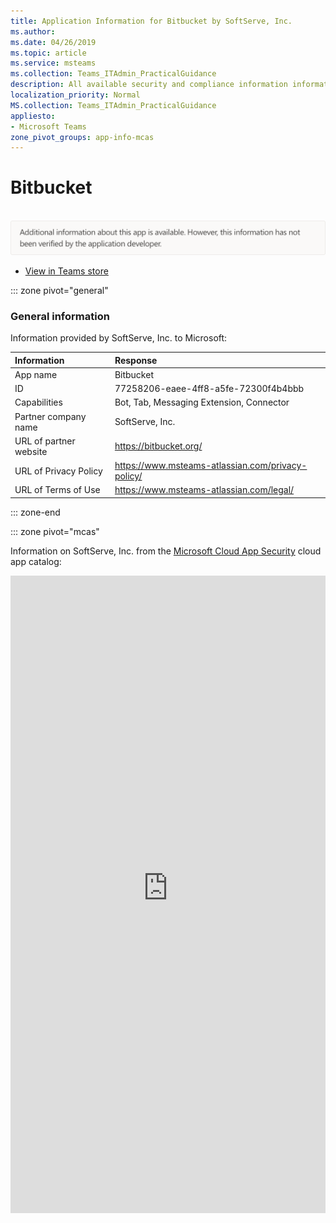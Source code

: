```yaml
---
title: Application Information for Bitbucket by SoftServe, Inc.
ms.author: 
ms.date: 04/26/2019
ms.topic: article
ms.service: msteams
ms.collection: Teams_ITAdmin_PracticalGuidance
description: All available security and compliance information information for Bitbucket, its data handling policies, its Microsoft Cloud App Security app catalog information, and security/compliance information in the CSA STAR registry.
localization_priority: Normal
MS.collection: Teams_ITAdmin_PracticalGuidance
appliesto:
- Microsoft Teams
zone_pivot_groups: app-info-mcas
---
```

# Bitbucket

<br/><img alt="Non-attested image" src="./images/unattested.png" width="650"/>

* <a href="https://teams.microsoft.com/l/app/77258206-eaee-4ff8-a5fe-72300f4b4bbb" target="_blank">View in Teams store</a>

::: zone pivot="general"

### General information

Information provided by SoftServe, Inc. to Microsoft:

| **Information** | **Response** |
|:----------------|:-------------|
| App name | Bitbucket |
| ID | 77258206-eaee-4ff8-a5fe-72300f4b4bbb |
| Capabilities | Bot, Tab, Messaging Extension, Connector |
| Partner company name | SoftServe, Inc. |
| URL of partner website | <https://bitbucket.org/> |
| URL of Privacy Policy | <https://www.msteams-atlassian.com/privacy-policy/> |
| URL of Terms of Use | <https://www.msteams-atlassian.com/legal/> |

::: zone-end


::: zone pivot="mcas"

Information on SoftServe, Inc. from the [Microsoft Cloud App Security](https://www.microsoft.com/en-us/enterprise-mobility-security/cloud-app-security) cloud app catalog:

<iframe height='1020' title='Microsoft Cloud App Security Information' src='https://3ca685143b5b46b4b0e5266dadf2e97c.codepen.website/#/dashboard/20469' frameborder='no'  style='width: 100%;'>

<a href="https://3ca685143b5b46b4b0e5266dadf2e97c.codepen.website/#/dashboard/20469" target="_blank">View in a new tab</a>

::: zone-end

